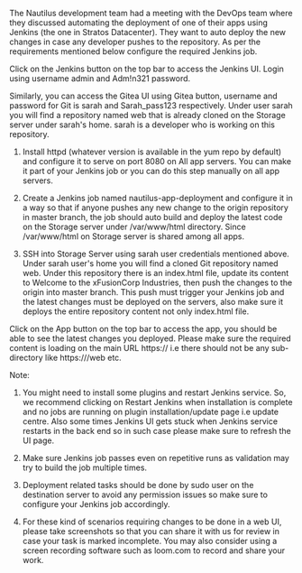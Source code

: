 The Nautilus development team had a meeting with the DevOps team where they discussed automating the deployment of one of their apps using Jenkins (the one in Stratos Datacenter). They want to auto deploy the new changes in case any developer pushes to the repository. As per the requirements mentioned below configure the required Jenkins job.



Click on the Jenkins button on the top bar to access the Jenkins UI. Login using username admin and Adm!n321 password.


Similarly, you can access the Gitea UI using Gitea button, username and password for Git is sarah and Sarah_pass123 respectively. Under user sarah you will find a repository named web that is already cloned on the Storage server under sarah's home. sarah is a developer who is working on this repository.


1. Install httpd (whatever version is available in the yum repo by default) and configure it to serve on port 8080 on All app servers. You can make it part of your Jenkins job or you can do this step manually on all app servers.


2. Create a Jenkins job named nautilus-app-deployment and configure it in a way so that if anyone pushes any new change to the origin repository in master branch, the job should auto build and deploy the latest code on the Storage server under /var/www/html directory. Since /var/www/html on Storage server is shared among all apps.


3. SSH into Storage Server using sarah user credentials mentioned above. Under sarah user's home you will find a cloned Git repository named web. Under this repository there is an index.html file, update its content to Welcome to the xFusionCorp Industries, then push the changes to the origin into master branch. This push must trigger your Jenkins job and the latest changes must be deployed on the servers, also make sure it deploys the entire repository content not only index.html file.


Click on the App button on the top bar to access the app, you should be able to see the latest changes you deployed. Please make sure the required content is loading on the main URL https://<LBR-URL> i.e there should not be any sub-directory like https://<LBR-URL>/web etc.


Note:
1. You might need to install some plugins and restart Jenkins service. So, we recommend clicking on Restart Jenkins when installation is complete and no jobs are running on plugin installation/update page i.e update centre. Also some times Jenkins UI gets stuck when Jenkins service restarts in the back end so in such case please make sure to refresh the UI page.


2. Make sure Jenkins job passes even on repetitive runs as validation may try to build the job multiple times.


3. Deployment related tasks should be done by sudo user on the destination server to avoid any permission issues so make sure to configure your Jenkins job accordingly.


4. For these kind of scenarios requiring changes to be done in a web UI, please take screenshots so that you can share it with us for review in case your task is marked incomplete. You may also consider using a screen recording software such as loom.com to record and share your work.